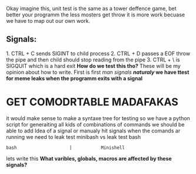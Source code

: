 Okay imagine this, unit test is the same as a tower deffence game, bet better your programm the less mosters get throw
it is more work becuase we have to map out our own work.

<h2>Signals:</h2>
	1. CTRL + C sends SIGINT to child process
	2. CTRL + D passes a EOF throw the pipe and then child should stop reading from the pipe
	3. CTRL + \ is SIGQUIT which is a hard exit
<b>How do we test this tho?</b>
These will be my opinion about how to write.
First is first <i>man signals</i>
<b><i>naturaly</i> we have ttest for meme leaks when the programm exits with a signal </b>
<h1>GET COMODRTABLE MADAFAKAS</h1>
it would make sense to make a syntaxe tree for testing 
so we have a python script for generaiting all kids of combinations of commands
we should be able to add Idea of a signal or manualy hit signals when the comands ar running
we need to leak test minibash vs leak test bash

	bash					|			Minishell
lets write this
<b>What varibles, globals, macros are affected by these signals?</b>
